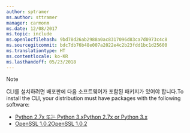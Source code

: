 ```yaml
---
author: sptramer
ms.author: sttramer
manager: carmonm
ms.date: 12/08/2017
ms.topic: include
ms.openlocfilehash: 9bd78d26ab2988a0ac8317096d83ca7d0973c4c8
ms.sourcegitcommit: bdc7db76b48e007a2022e4c2b23fdd1bc1d25600
ms.translationtype: HT
ms.contentlocale: ko-KR
ms.lasthandoff: 05/23/2018
---
```

> [!NOTE]
> <span data-ttu-id="73a7f-101">CLI를 설치하려면 배포판에 다음 소프트웨어가 포함된 패키지가 있어야 합니다.</span><span class="sxs-lookup"><span data-stu-id="73a7f-101">To install the CLI, your distribution must have packages with the following software:</span></span>
> * [<span data-ttu-id="73a7f-102">Python 2.7x 또는 Python 3.x</span><span class="sxs-lookup"><span data-stu-id="73a7f-102">Python 2.7x or Python 3.x</span></span>](https://www.python.org/downloads/)
> * [<span data-ttu-id="73a7f-103">OpenSSL 1.0.2</span><span class="sxs-lookup"><span data-stu-id="73a7f-103">OpenSSL 1.0.2</span></span>](https://www.openssl.org/source/)
